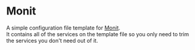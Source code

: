 # Monit
A simple configuration file template for [Monit](https://mmonit.com/monit/).  
It contains all of the services on the template file so you only need to trim the services you don't need out of it.
 
